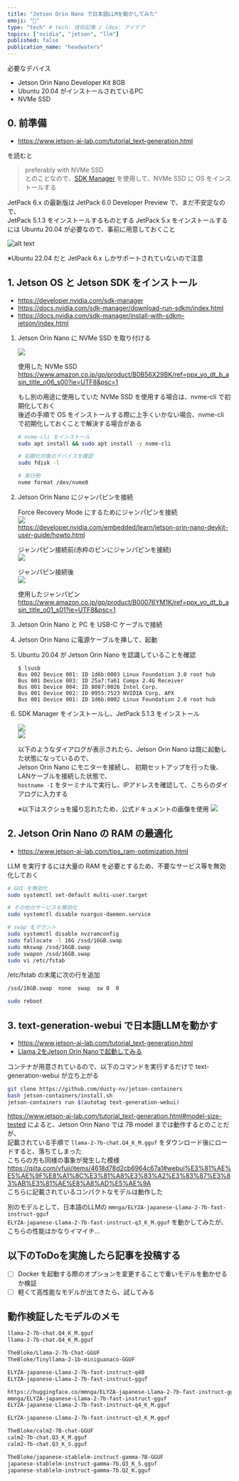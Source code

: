 ```yaml
---
title: "Jetson Orin Nano で日本語LLMを動かしてみた"
emoji: "👋"
type: "tech" # tech: 技術記事 / idea: アイデア
topics: ["nvidia", "jetson", "llm"]
published: false
publication_name: "headwaters"
---
```


必要なデバイス

- Jetson Orin Nano Developer Kit 8GB
- Ubuntu 20.04 がインストールされているPC
- NVMe SSD

## 0. 前準備

- <https://www.jetson-ai-lab.com/tutorial_text-generation.html>

を読むと

>preferably with NVMe SSD  
とのことなので、[SDK Manager](https://developer.nvidia.com/sdk-manager) を使用して、NVMe SSD に OS をインストールする

JetPack 6.x の最新版は JetPack 6.0 Developer Preview で、まだ不安定なので、  
JetPack 5.1.3 をインストールするものとする
JetPack 5.x をインストールするには Ubuntu 20.04 が必要なので、事前に用意しておくこと

![alt text](/images/jetson-orin-nano-llm/JetPack-Support.png)

※Ubuntu 22.04 だと JetPack 6.x しかサポートされていないので注意

## 1. Jetson OS と Jetson SDK をインストール

- <https://developer.nvidia.com/sdk-manager>
- <https://docs.nvidia.com/sdk-manager/download-run-sdkm/index.html>
- <https://docs.nvidia.com/sdk-manager/install-with-sdkm-jetson/index.html>

1. Jetson Orin Nano に NVMe SSD を取り付ける

    ![](/images/jetson-orin-nano-llm/NVMe-SSD.jpg)

    使用した NVMe SSD  
    <https://www.amazon.co.jp/gp/product/B0B56X29BK/ref=ppx_yo_dt_b_asin_title_o06_s00?ie=UTF8&psc=1>

    もし別の用途に使用していた NVMe SSD を使用する場合は、nvme-cli で初期化しておく  
    後述の手順で OS をインストールする際に上手くいかない場合、nvme-cli で初期化しておくことで解決する場合がある  

    ```sh
    # nvme-cli をインストール
    sudo apt install && sudo apt install -y nvme-cli

    # 初期化対象のデバイスを確認
    sudo fdisk -l

    # 実行例
    nvme format /dev/nvme0
    ```

1. Jetson Orin Nano にジャンパピンを接続

    Force Recovery Mode にするためにジャンパピンを接続  
    ![](/images/jetson-orin-nano-llm/Force-Recovery-Mode.png)  
    <https://developer.nvidia.com/embedded/learn/jetson-orin-nano-devkit-user-guide/howto.html>

    ジャンパピン接続前(赤枠のピンにジャンパピンを接続)  
    ![](/images/jetson-orin-nano-llm/jumper-pin-1.jpg)  

    ジャンパピン接続後  
    ![](/images/jetson-orin-nano-llm/jumper-pin-2.jpg)

    使用したジャンパピン
    <https://www.amazon.co.jp/gp/product/B00076YM1K/ref=ppx_yo_dt_b_asin_title_o01_s01?ie=UTF8&psc=1>

1. Jetson Orin Nano と PC を USB-C ケーブルで接続

1. Jetson Orin Nano に電源ケーブルを挿して、起動

1. Ubuntu 20.04 が Jetson Orin Nano を認識していることを確認

    ```log
    $ lsusb
    Bus 002 Device 001: ID 1d6b:0003 Linux Foundation 3.0 root hub
    Bus 001 Device 003: ID 25a7:fa61 Compx 2.4G Receiver
    Bus 001 Device 004: ID 8087:0026 Intel Corp.
    Bus 001 Device 002: ID 0955:7523 NVIDIA Corp. APX
    Bus 001 Device 001: ID 1d6b:0002 Linux Foundation 2.0 root hub
    ```

1. SDK Manager をインストールし、JetPack 5.1.3 をインストール

    ![](/images/jetson-orin-nano-llm/JetPack-install-1.png)  
    ![](/images/jetson-orin-nano-llm/JetPack-install-2.png)  

    以下のようなダイアログが表示されたら、Jetson Orin Nano は既に起動した状態になっているので、  
    Jetson Orin Nano にモニターを接続し、
    初期セットアップを行った後、LANケーブルを接続した状態で、  
    `hostname -I` をターミナルで実行し、IPアドレスを確認して、こちらのダイアログに入力する  

    ※以下はスクショを撮り忘れたため、公式ドキュメントの画像を使用
    ![](https://docs.nvidia.com/sdk-manager/_images/jetson-external-storage.png)  

## 2. Jetson Orin Nano の RAM の最適化

- <https://www.jetson-ai-lab.com/tips_ram-optimization.html>

LLM を実行するには大量の RAM を必要とするため、不要なサービス等を無効化しておく

```sh
# GUI を無効化
sudo systemctl set-default multi-user.target

# その他のサービスを無効化
sudo systemctl disable nvargus-daemon.service

# swap をマウント
sudo systemctl disable nvzramconfig
sudo fallocate -l 16G /ssd/16GB.swap
sudo mkswap /ssd/16GB.swap
sudo swapon /ssd/16GB.swap
sudo vi /etc/fstab
```

/etc/fstab の末尾に次の行を追加

```txt
/ssd/16GB.swap  none  swap  sw 0  0
```

```sh
sudo reboot
```

## 3. text-generation-webui で日本語LLMを動かす

- <https://www.jetson-ai-lab.com/tutorial_text-generation.html>
- [Llama 2をJetson Orin Nanoで起動してみる](https://qiita.com/vfuji/items/4618d78d2cb6964c67a1)

コンテナが用意されているので、以下のコマンドを実行するだけで text-generation-webui が立ち上がる

```sh
git clone https://github.com/dusty-nv/jetson-containers
bash jetson-containers/install.sh
jetson-containers run $(autotag text-generation-webui)
```

<https://www.jetson-ai-lab.com/tutorial_text-generation.html#model-size-tested>
によると、Jetson Orin Nano では 7B model までは動作するとのことだが、  
記載されている手順で `llama-2-7b-chat.Q4_K_M.gguf` をダウンロード後にロードすると、落ちてしまった  
こちらの方も同様の事象が発生した模様  
<https://qiita.com/vfuji/items/4618d78d2cb6964c67a1#webui%E3%81%AE%E5%AE%9F%E8%A1%8C%E3%81%A8%E3%83%A2%E3%83%87%E3%83%AB%E3%81%AE%E8%A8%AD%E5%AE%9A>  
こちらに記載されているコンパクトなモデルは動作した

別のモデルとして、日本語のLLMの
`mmnga/ELYZA-japanese-Llama-2-7b-fast-instruct-gguf`  
`ELYZA-japanese-Llama-2-7b-fast-instruct-q3_K_M.gguf` を動かしてみたが、こちらの性能はかなりイマイチ...

## 以下のToDoを実施したら記事を投稿する

- [ ] Docker を起動する際のオプションを変更することで重いモデルを動かせるか検証
- [ ] 軽くて高性能なモデルが出てきたら、試してみる

## 動作検証したモデルのメモ

```txt
llama-2-7b-chat.Q4_K_M.gguf
llama-2-7b-chat.Q4_K_M.gguf

TheBloke/Llama-2-7b-Chat-GGUF
TheBloke/Tinyllama-2-1b-miniguanaco-GGUF

ELYZA-japanese-Llama-2-7b-fast-instruct-q40
ELYZA-japanese-Llama-2-7b-fast-instruct-gguf

https://huggingface.co/mmnga/ELYZA-japanese-Llama-2-7b-fast-instruct-gguf
mmnga/ELYZA-japanese-Llama-2-7b-fast-instruct-gguf
ELYZA-japanese-Llama-2-7b-fast-instruct-q4_K_M.gguf

ELYZA-japanese-Llama-2-7b-fast-instruct-q3_K_M.gguf

TheBloke/calm2-7B-chat-GGUF
calm2-7b-chat.Q3_K_M.gguf
calm2-7b-chat.Q3_K_S.gguf

TheBloke/japanese-stablelm-instruct-gamma-7B-GGUF
japanese-stablelm-instruct-gamma-7b.Q3_K_S.gguf
japanese-stablelm-instruct-gamma-7b.Q2_K.gguf
```
